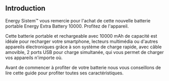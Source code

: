 ## Introduction

Energy Sistem™ vous remercie pour l'achat de cette nouvelle batterie portable Energy Extra Battery 10000. Profitez de l'appareil.

Cette batterie portable et rechargeable avec 10000 mAh de capacité est idéale pour recharger votre smartphone, lecteurs multimédia ou d'autres appareils électroniques grâce à son système de charge rapide, avec câble amovible, 2 ports USB pour charge simultanée, qui vous permet de charger vos appareils n'importe où. 

Avant de commencer à profiter de votre batterie nous vous conseillons de lire cette guide pour profiter toutes ses caractéristiques.

